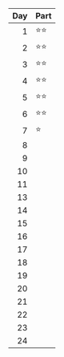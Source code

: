 | Day | Part         |
|----:|:-------------|
|   1 | :star::star: |
|   2 | :star::star: |
|   3 | :star::star: |
|   4 | :star::star: |
|   5 | :star::star: |
|   6 | :star::star: |
|   7 | :star:       |
|   8 |              |
|   9 |              |
|  10 |              |
|  11 |              |
|  13 |              |
|  14 |              |
|  15 |              |
|  16 |              |
|  17 |              |
|  18 |              |
|  19 |              |
|  20 |              |
|  21 |              |
|  22 |              |
|  23 |              |
|  24 |              |